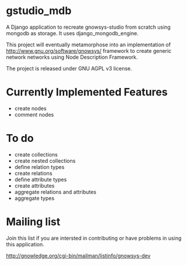 gstudio_mdb
===========

A Django application to recreate gnowsys-studio from scratch using
mongodb as storage. It uses django_mongodb_engine. 

This project will eventually metamorphose into an implementation of
http://www.gnu.org/software/gnowsys/ framework to create generic network
networks using Node Description Framework. 

The project is released under GNU AGPL v3 license.

Currently Implemented Features
==============================

- create nodes
- comment nodes

To do
=====

- create collections
- create nested collections
- define relation types
- create relations
- define attribute types
- create attributes
- aggregate relations and attributes
- aggregate types

Mailing list
============

Join this list if you are intersted in contributing or have problems
in using this application.

http://gnowledge.org/cgi-bin/mailman/listinfo/gnowsys-dev
